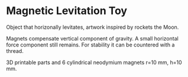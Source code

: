 # Magnetic Levitation Toy

Object that horizonally levitates, artwork inspired
by rockets the Moon.

Magnets compensate vertical component of gravity.
A small horizontal force component still remains. 
For stability it can be countered with a thread.

3D printable parts and 6 cylindrical neodymium magnets 
r=10 mm, h=10 mm.

